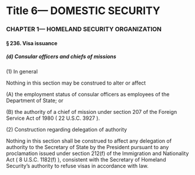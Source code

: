 
# Title 6— DOMESTIC SECURITY
### CHAPTER 1— HOMELAND SECURITY ORGANIZATION
#### § 236. Visa issuance
##### (d) Consular officers and chiefs of missions

(1) In general

Nothing in this section may be construed to alter or affect

(A) the employment status of consular officers as employees of the Department of State; or

(B) the authority of a chief of mission under section 207 of the Foreign Service Act of 1980 ( 22 U.S.C. 3927 ).

(2) Construction regarding delegation of authority

Nothing in this section shall be construed to affect any delegation of authority to the Secretary of State by the President pursuant to any proclamation issued under section 212(f) of the Immigration and Nationality Act ( 8 U.S.C. 1182(f) ), consistent with the Secretary of Homeland Security’s authority to refuse visas in accordance with law.

